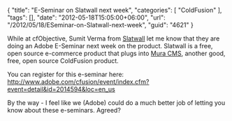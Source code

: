 {
	"title": "E-Seminar on Slatwall next week",
	"categories": [
		"ColdFusion"
	],
	"tags": [],
	"date": "2012-05-18T15:05:00+06:00",
	"url": "/2012/05/18/ESeminar-on-Slatwall-next-week",
	"guid": "4621"
}

While at cfObjective, Sumit Verma from <a href="http://www.getslatwall.com/">Slatwall</a> let me know that they are doing an Adobe E-Seminar next week on the product. Slatwall is a free, open source e-commerce product that plugs into <a href="http://www.getmura.com/">Mura CMS</a>, another good, free, open source ColdFusion product. 

You can register for this e-seminar here: <a href="http://www.adobe.com/cfusion/event/index.cfm?event=detail&id=2014594&loc=en_us">http://www.adobe.com/cfusion/event/index.cfm?event=detail&id=2014594&loc=en_us</a>

By the way - I feel like we (Adobe) could do a much better job of letting you know about these e-seminars. Agreed?